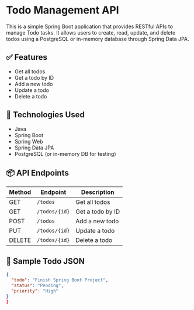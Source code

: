 # Todo Management API

This is a simple Spring Boot application that provides RESTful APIs to manage Todo tasks. It allows users to create, read, update, and delete todos using a PostgreSQL or in-memory database through Spring Data JPA.

## ✅ Features

- Get all todos
- Get a todo by ID
- Add a new todo
- Update a todo
- Delete a todo

## 🧱 Technologies Used

- Java
- Spring Boot
- Spring Web
- Spring Data JPA
- PostgreSQL (or in-memory DB for testing)

## 📦 API Endpoints

| Method | Endpoint        | Description       |
|--------|------------------|-------------------|
| GET    | `/todos`         | Get all todos     |
| GET    | `/todos/{id}`    | Get a todo by ID  |
| POST   | `/todos`         | Add a new todo    |
| PUT    | `/todos/{id}`    | Update a todo     |
| DELETE | `/todos/{id}`    | Delete a todo     |

## 🧪 Sample Todo JSON

```json
{
  "todo": "Finish Spring Boot Project",
  "status": "Pending",
  "priority": "High"
}
}
